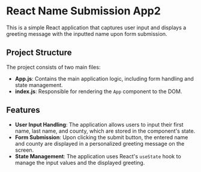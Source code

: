 # React Name Submission App2

This is a simple React application that captures user input and displays a greeting message with the inputted name upon form submission.

## Project Structure

The project consists of two main files:

- **App.js**: Contains the main application logic, including form handling and state management.
- **index.js**: Responsible for rendering the `App` component to the DOM.

## Features

- **User Input Handling**: The application allows users to input their first name, last name, and county, which are stored in the component's state.
- **Form Submission**: Upon clicking the submit button, the entered name and county are displayed in a personalized greeting message on the screen.
- **State Management**: The application uses React's `useState` hook to manage the input values and the displayed greeting.

